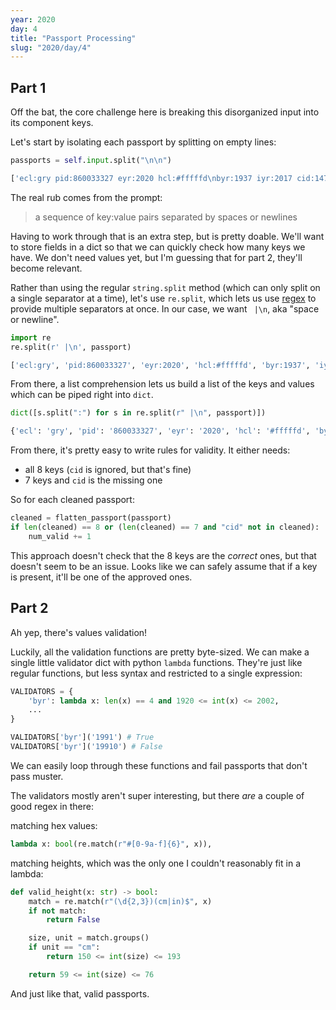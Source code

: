 ```yaml
---
year: 2020
day: 4
title: "Passport Processing"
slug: "2020/day/4"
---
```


## Part 1

Off the bat, the core challenge here is breaking this disorganized input into its component keys.

Let's start by isolating each passport by splitting on empty lines:

```py
passports = self.input.split("\n\n")

['ecl:gry pid:860033327 eyr:2020 hcl:#fffffd\nbyr:1937 iyr:2017 cid:147 hgt:183cm', 'iyr:2013 ecl:amb cid:350 eyr:2023 pid:028048884\nhcl:#cfa07d byr:1929', 'hcl:#ae17e1 iyr:2013\neyr:2024\necl:brn pid:760753108 byr:1931\nhgt:179cm', 'hcl:#cfa07d eyr:2025 pid:166559648\niyr:2011 ecl:brn hgt:59in']
```

The real rub comes from the prompt:

> a sequence of key:value pairs separated by spaces or newlines

Having to work through that is an extra step, but is pretty doable. We'll want to store fields in a dict so that we can quickly check how many keys we have. We don't need values yet, but I'm guessing that for part 2, they'll become relevant.

<!-- this block has inline code with a leading space, which apparently prettier doesn't like -->
<!-- prettier-ignore -->
Rather than using the regular `string.split` method (which can only split on a single separator at a time), let's use `re.split`, which lets us use [regex](https://en.wikipedia.org/wiki/Regular_expression) to provide multiple separators at once. In our case, we want ` |\n`, aka "space or newline".

```py
import re
re.split(r' |\n', passport)

['ecl:gry', 'pid:860033327', 'eyr:2020', 'hcl:#fffffd', 'byr:1937', 'iyr:2017', 'cid:147', 'hgt:183cm']
```

From there, a list comprehension lets us build a list of the keys and values which can be piped right into `dict`.

```py
dict([s.split(":") for s in re.split(r" |\n", passport)])

{'ecl': 'gry', 'pid': '860033327', 'eyr': '2020', 'hcl': '#fffffd', 'byr': '1937', 'iyr': '2017', 'cid': '147', 'hgt': '183cm'}
```

From there, it's pretty easy to write rules for validity. It either needs:

- all 8 keys (`cid` is ignored, but that's fine)
- 7 keys and `cid` is the missing one

So for each cleaned passport:

```py
cleaned = flatten_passport(passport)
if len(cleaned) == 8 or (len(cleaned) == 7 and "cid" not in cleaned):
    num_valid += 1
```

This approach doesn't check that the 8 keys are the _correct_ ones, but that doesn't seem to be an issue. Looks like we can safely assume that if a key is present, it'll be one of the approved ones.

## Part 2

Ah yep, there's values validation!

Luckily, all the validation functions are pretty byte-sized. We can make a single little validator dict with python `lambda` functions. They're just like regular functions, but less syntax and restricted to a single expression:

```py
VALIDATORS = {
    'byr': lambda x: len(x) == 4 and 1920 <= int(x) <= 2002,
    ...
}

VALIDATORS['byr']('1991') # True
VALIDATORS['byr']('19910') # False
```

We can easily loop through these functions and fail passports that don't pass muster.

The validators mostly aren't super interesting, but there _are_ a couple of good regex in there:

matching hex values:

```py
lambda x: bool(re.match(r"#[0-9a-f]{6}", x)),
```

matching heights, which was the only one I couldn't reasonably fit in a lambda:

```py
def valid_height(x: str) -> bool:
    match = re.match(r"(\d{2,3})(cm|in)$", x)
    if not match:
        return False

    size, unit = match.groups()
    if unit == "cm":
        return 150 <= int(size) <= 193

    return 59 <= int(size) <= 76
```

And just like that, valid passports.
